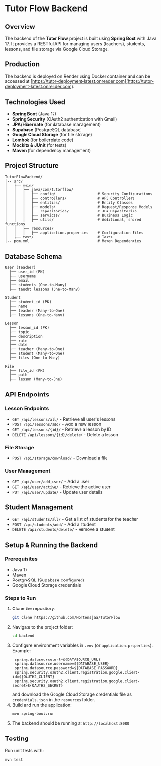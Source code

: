 # Tutor Flow Backend

## Overview
The backend of the **Tutor Flow** project is built using **Spring Boot** with Java 17. 
It provides a RESTful API for managing users (teachers), students, lessons, and file storage via Google Cloud Storage.

## Production
The backend is deployed on Render using Docker container and can be accessed at 
[https://tutor-deployment-latest.onrender.com](https://tutor-deployment-latest.onrender.com).

## Technologies Used
- **Spring Boot** (Java 17)
- **Spring Security** (OAuth2 authentication with Gmail)
- **JPA/Hibernate** (for database management)
- **Supabase** (PostgreSQL database)
- **Google Cloud Storage** (for file storage)
- **Lombok** (for boilerplate code)
- **Mockito & JUnit** (for tests)
- **Maven** (for dependency management)

## Project Structure
```
TutorFlowBackend/
│-- src/
│   ├── main/
│   │   ├── java/com/tutorflow/
│   │   │   ├── config/                   # Security Configurations
│   │   │   ├── controllers/              # API Controllers
│   │   │   ├── entities/                 # Entity Classes
│   │   │   ├── models/                   # Request/Response Models
│   │   │   ├── repositories/             # JPA Repositories
│   │   │   ├── services/                 # Business Logic
│   │   │   ├── utils/                    # Additional, shared functions
│   │   ├── resources/ 
│   │   │   ├── application.properties    # Configuration Files
│   ├── test/                             # Tests
│-- pom.xml                               # Maven Dependencies
```

## Database Schema
```
User (Teacher)
  ├── user_id (PK)
  ├── username
  ├── email
  ├── students (One-to-Many)
  ├── taught_lessons (One-to-Many)

Student
  ├── student_id (PK)
  ├── name
  ├── teacher (Many-to-One)
  ├── lessons (One-to-Many)

Lesson
  ├── lesson_id (PK)
  ├── topic
  ├── description
  ├── rate
  ├── date
  ├── teacher (Many-to-One)
  ├── student (Many-to-One)
  ├── files (One-to-Many)

File
  ├── file_id (PK)
  ├── path
  ├── lesson (Many-to-One)
```

## API Endpoints

### Lesson Endpoints
- `GET /api/lessons/all/` - Retrieve all user's lessons
- `POST /api/lessons/add/` - Add a new lesson
- `GET /api/lessons/{id}/` - Retrieve a lesson by ID
- `DELETE /api/lessons/{id}/delete/` - Delete a lesson

### File Storage
- `POST /api/storage/download/` - Download a file

### User Management
- `GET /api/user/add_user/` - Add a user
- `GET /api/user/active/` - Retrieve the active user
- `PUT /api/user/update/` - Update user details

## Student Management
- `GET /api/students/all/` - Get a list of students for the teacher
- `POST /api/students/add/` - Add a student
- `DELETE /api/students/delete/` - Remove a student


## Setup & Running the Backend

### Prerequisites
- Java 17
- Maven
- PostgreSQL (Supabase configured)
- Google Cloud Storage credentials

### Steps to Run
1. Clone the repository:
   ```sh
   git clone https://github.com/Hortensjaa/TutorFlow
   ```
2. Navigate to the project folder:
   ```sh
   cd backend
   ```
3. Configure environment variables in `.env` (or `application.properties`). Example:
   ```properties
    spring.datasource.url=${DATASOURCE_URL}
    spring.datasource.username=${DATABASE_USER}
    spring.datasource.password=${DATABASE_PASSWORD}
    spring.security.oauth2.client.registration.google.client-id=${OAUTH2_CLIENT}
    spring.security.oauth2.client.registration.google.client-secret=${OAUTH2_SECRET}
   ```
   and download the Google Cloud Storage credentials file as `credentials.json` in the `resources` folder.
4. Build and run the application:
   ```sh
   mvn spring-boot:run
   ```
5. The backend should be running at `http://localhost:8080`

## Testing
Run unit tests with:
```sh
mvn test
```


